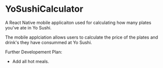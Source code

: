 # YoSushiCalculator
A React Native mobile applicaiton used for calculating how many plates you've ate in Yo Sushi.

The mobile applciation allows users to calculate the price of the plates and drink's they have consummed at Yo Sushi.

Further Developement Plan:
+ Add all hot meals.
